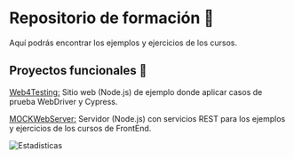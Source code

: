 # Repositorio de formación 🌱
Aquí podrás encontrar los ejemplos y ejercicios de los cursos.

## Proyectos funcionales 👋

[Web4Testing:](https://github.com/jmagit/Web4Testing) Sitio web (Node.js) de ejemplo donde aplicar casos de prueba WebDriver y Cypress.

[MOCKWebServer:](https://github.com/jmagit/MOCKWebServer) Servidor (Node.js) con servicios REST para los ejemplos y ejercicios de los cursos de FrontEnd.

![Estadisticas](https://github-readme-stats.vercel.app/api?username=jmagit)
<!--
**jmagit/jmagit** is a ✨ _special_ ✨ repository because its `README.md` (this file) appears on your GitHub profile.

Here are some ideas to get you started:

- 🔭 I’m currently working on ...
- 🌱 I’m currently learning ...
- 👯 I’m looking to collaborate on ...
- 🤔 I’m looking for help with ...
- 💬 Ask me about ...
- 📫 How to reach me: ...
- 😄 Pronouns: ...
- ⚡ Fun fact: ...
-->
